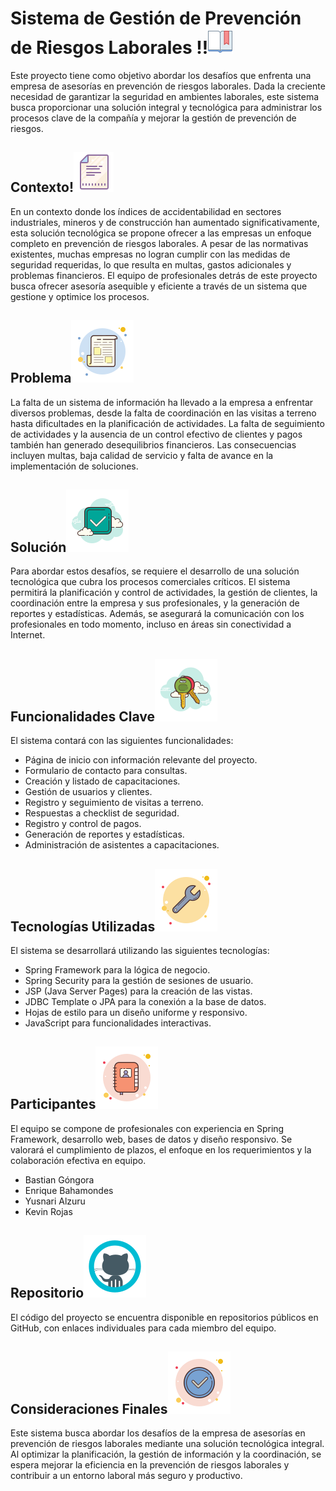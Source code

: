 # Sistema de Gestión de Prevención de Riesgos Laborales !!![img_8.png](src/main/resources/static/images/img_8.png)

Este proyecto tiene como objetivo abordar los desafíos que enfrenta una empresa de asesorías en prevención de riesgos laborales. Dada la creciente necesidad de garantizar la seguridad en ambientes laborales, este sistema busca proporcionar una solución integral y tecnológica para administrar los procesos clave de la compañía y mejorar la gestión de prevención de riesgos.

## Contexto!![img_9.png](src/main/resources/static/images/img_9.png)

En un contexto donde los índices de accidentabilidad en sectores industriales, mineros y de construcción han aumentado significativamente, esta solución tecnológica se propone ofrecer a las empresas un enfoque completo en prevención de riesgos laborales. A pesar de las normativas existentes, muchas empresas no logran cumplir con las medidas de seguridad requeridas, lo que resulta en multas, gastos adicionales y problemas financieros. El equipo de profesionales detrás de este proyecto busca ofrecer asesoría asequible y eficiente a través de un sistema que gestione y optimice los procesos.

## Problema![img_10.png](src/main/resources/static/images/img_10.png)

La falta de un sistema de información ha llevado a la empresa a enfrentar diversos problemas, desde la falta de coordinación en las visitas a terreno hasta dificultades en la planificación de actividades. La falta de seguimiento de actividades y la ausencia de un control efectivo de clientes y pagos también han generado desequilibrios financieros. Las consecuencias incluyen multas, baja calidad de servicio y falta de avance en la implementación de soluciones.

## Solución![img_11.png](src/main/resources/static/images/img_11.png)

Para abordar estos desafíos, se requiere el desarrollo de una solución tecnológica que cubra los procesos comerciales críticos. El sistema permitirá la planificación y control de actividades, la gestión de clientes, la coordinación entre la empresa y sus profesionales, y la generación de reportes y estadísticas. Además, se asegurará la comunicación con los profesionales en todo momento, incluso en áreas sin conectividad a Internet.

## Funcionalidades Clave![img_12.png](src/main/resources/static/images/img_12.png)

El sistema contará con las siguientes funcionalidades:

- Página de inicio con información relevante del proyecto.
- Formulario de contacto para consultas.
- Creación y listado de capacitaciones.
- Gestión de usuarios y clientes.
- Registro y seguimiento de visitas a terreno.
- Respuestas a checklist de seguridad.
- Registro y control de pagos.
- Generación de reportes y estadísticas.
- Administración de asistentes a capacitaciones.

## Tecnologías Utilizadas![img_13.png](src/main/resources/static/images/img_13.png)

El sistema se desarrollará utilizando las siguientes tecnologías:

- Spring Framework para la lógica de negocio.
- Spring Security para la gestión de sesiones de usuario.
- JSP (Java Server Pages) para la creación de las vistas.
- JDBC Template o JPA para la conexión a la base de datos.
- Hojas de estilo para un diseño uniforme y responsivo.
- JavaScript para funcionalidades interactivas.

## Participantes![img_14.png](src/main/resources/static/images/img_14.png)

El equipo se compone de profesionales con experiencia en Spring Framework, desarrollo web, bases de datos y diseño responsivo. Se valorará el cumplimiento de plazos, el enfoque en los requerimientos y la colaboración efectiva en equipo.
- Bastian Góngora
- Enrique Bahamondes
- Yusnari Alzuru
- Kevin Rojas

## Repositorio![img_16.png](src/main/resources/static/images/img_16.png)

El código del proyecto se encuentra disponible en repositorios públicos en GitHub, con enlaces individuales para cada miembro del equipo.

## Consideraciones Finales![img_15.png](src/main/resources/static/images/img_15.png)

Este sistema busca abordar los desafíos de la empresa de asesorías en prevención de riesgos laborales mediante una solución tecnológica integral. Al optimizar la planificación, la gestión de información y la coordinación, se espera mejorar la eficiencia en la prevención de riesgos laborales y contribuir a un entorno laboral más seguro y productivo.